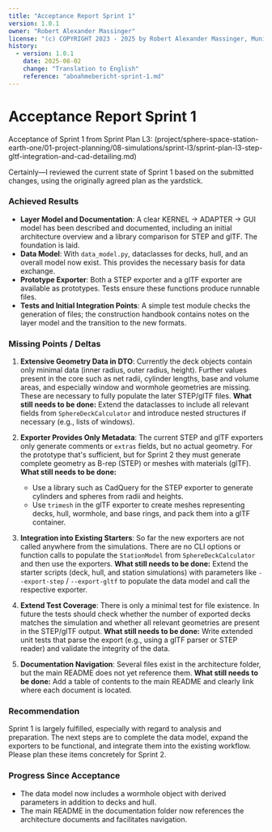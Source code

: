 ```yaml
---
title: "Acceptance Report Sprint 1"
version: 1.0.1
owner: "Robert Alexander Massinger"
license: "(c) COPYRIGHT 2023 - 2025 by Robert Alexander Massinger, Munich, Germany. ALL RIGHTS RESERVED."
history:
  - version: 1.0.1
    date: 2025-08-02
    change: "Translation to English"
    reference: "abnahmebericht-sprint-1.md"
---
```


# Acceptance Report Sprint 1

Acceptance of Sprint 1 from Sprint Plan L3:
(project/sphere-space-station-earth-one/01-project-planning/08-simulations/sprint-l3/sprint-plan-l3-step-gltf-integration-and-cad-detailing.md)

Certainly—I reviewed the current state of Sprint 1 based on the submitted changes, using the originally agreed plan as the yardstick.

### Achieved Results

* **Layer Model and Documentation**: A clear KERNEL → ADAPTER → GUI model has been described and documented, including an initial architecture overview and a library comparison for STEP and glTF. The foundation is laid.
* **Data Model**: With `data_model.py`, dataclasses for decks, hull, and an overall model now exist. This provides the necessary basis for data exchange.
* **Prototype Exporter**: Both a STEP exporter and a glTF exporter are available as prototypes. Tests ensure these functions produce runnable files.
* **Tests and Initial Integration Points**: A simple test module checks the generation of files; the construction handbook contains notes on the layer model and the transition to the new formats.

### Missing Points / Deltas

1. **Extensive Geometry Data in DTO**: Currently the deck objects contain only minimal data (inner radius, outer radius, height). Further values present in the core such as net radii, cylinder lengths, base and volume areas, and especially window and wormhole geometries are missing. These are necessary to fully populate the later STEP/glTF files.
   **What still needs to be done:** Extend the dataclasses to include all relevant fields from `SphereDeckCalculator` and introduce nested structures if necessary (e.g., lists of windows).

2. **Exporter Provides Only Metadata**: The current STEP and glTF exporters only generate comments or `extras` fields, but no actual geometry. For the prototype that's sufficient, but for Sprint 2 they must generate complete geometry as B-rep (STEP) or meshes with materials (glTF).
   **What still needs to be done:**

   * Use a library such as CadQuery for the STEP exporter to generate cylinders and spheres from radii and heights.
   * Use `trimesh` in the glTF exporter to create meshes representing decks, hull, wormhole, and base rings, and pack them into a glTF container.

3. **Integration into Existing Starters**: So far the new exporters are not called anywhere from the simulations. There are no CLI options or function calls to populate the `StationModel` from `SphereDeckCalculator` and then use the exporters.
   **What still needs to be done:** Extend the starter scripts (deck, hull, and station simulations) with parameters like `--export-step` / `--export-gltf` to populate the data model and call the respective exporter.

4. **Extend Test Coverage**: There is only a minimal test for file existence. In future the tests should check whether the number of exported decks matches the simulation and whether all relevant geometries are present in the STEP/glTF output.
   **What still needs to be done:** Write extended unit tests that parse the export (e.g., using a glTF parser or STEP reader) and validate the integrity of the data.

5. **Documentation Navigation**: Several files exist in the architecture folder, but the main README does not yet reference them.
   **What still needs to be done:** Add a table of contents to the main README and clearly link where each document is located.

### Recommendation

Sprint 1 is largely fulfilled, especially with regard to analysis and preparation. The next steps are to complete the data model, expand the exporters to be functional, and integrate them into the existing workflow. Please plan these items concretely for Sprint 2.

### Progress Since Acceptance

- The data model now includes a wormhole object with derived parameters in addition to decks and hull.
- The main README in the documentation folder now references the architecture documents and facilitates navigation.

